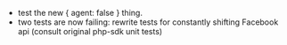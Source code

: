 
* test the new { agent: false } thing.
* two tests are now failing:
    rewrite tests for constantly shifting Facebook api
    (consult original php-sdk unit tests)

